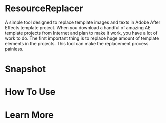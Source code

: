 # ResourceReplacer
A simple tool designed to replace template images and texts in Adobe After Effects template project. When you download a handful of amazing AE template projects from Internet and plan to make it work, you have a lot of work to do. The first important thing is to replace huge amount of template elements in the projects. This tool can make the replacement process painless. 

# Snapshot

# How To Use


# Learn More
